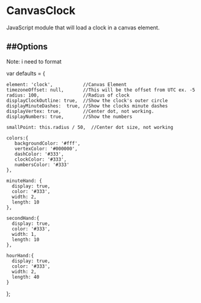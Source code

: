 CanvasClock
===========

JavaScript module that will load a clock in a canvas element.


##Options
-----------
Note: i need to format

var defaults = {
    
    element: 'clock',           //Canvas Element  
    timezoneOffset: null,       //This will be the offset from UTC ex. -5
    radius: 100,                //Radius of clock
    displayClockOutline: true,  //Show the clock's outer circle
    displayMinuteDashes:  true, //Show the clocks minute dashes 
    displayVertex: true,        //Center dot, not working.
    displayNumbers: true,       //Show the numbers
    
    smallPoint: this.radius / 50,  //Center dot size, not working
    
    colors:{
       backgroundColor: '#fff',
       vertexColor: '#000000',
       dashColor: '#333',
       clockColor: '#333',
       numbersColor: '#333'
    },
     
    minuteHand: {
      display: true,
      color: '#333',
      width: 2,
      length: 10
    },

    secondHand:{
      display: true,
      color: '#333',
      width: 1,
      length: 10
    },

    hourHand:{
      display: true,
      color: '#333',
      width: 2,
      length: 40
    }
  };